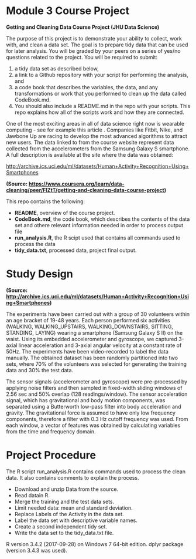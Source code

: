# Module 3 Course Project
**Getting and Cleaning Data Course Project (JHU Data Science)**

The purpose of this project is to demonstrate your ability to collect, work with, and clean a data set. The goal is to prepare tidy data that can be used for later analysis. You will be graded by your peers on a series of yes/no questions related to the project. You will be required to submit: 

1. a tidy data set as described below, 
2. a link to a Github repository with your script for performing the analysis, and 
3. a code book that describes the variables, the data, and any transformations or work that you performed to clean up the data called CodeBook.md. 
4. You should also include a README.md in the repo with your scripts. This repo explains how all of the scripts work and how they are connected.

One of the most exciting areas in all of data science right now is wearable computing - see for example this article . Companies like Fitbit, Nike, and Jawbone Up are racing to develop the most advanced algorithms to attract new users. The data linked to from the course website represent data collected from the accelerometers from the Samsung Galaxy S smartphone. A full description is available at the site where the data was obtained:

http://archive.ics.uci.edu/ml/datasets/Human+Activity+Recognition+Using+Smartphones

**(Source: https://www.coursera.org/learn/data-cleaning/peer/FIZtT/getting-and-cleaning-data-course-project)**

This repo contains the following:

- **README**, overview of the course project.
- **CodeBook.md**, the code book, which describes the contents of the data set and othere relevant information needed in order to process output file
- **run_analysis.R**, the R scipt used that contains all commands used to process the data
- **tidy_data.txt**, processed data, project final output.

# Study Design

**(Source: http://archive.ics.uci.edu/ml/datasets/Human+Activity+Recognition+Using+Smartphones)**

The experiments have been carried out with a group of 30 volunteers within an age bracket of 19-48 years. Each person performed six activities (WALKING, WALKING_UPSTAIRS, WALKING_DOWNSTAIRS, SITTING, STANDING, LAYING) wearing a smartphone (Samsung Galaxy S II) on the waist. Using its embedded accelerometer and gyroscope, we captured 3-axial linear acceleration and 3-axial angular velocity at a constant rate of 50Hz. The experiments have been video-recorded to label the data manually. The obtained dataset has been randomly partitioned into two sets, where 70% of the volunteers was selected for generating the training data and 30% the test data. 

The sensor signals (accelerometer and gyroscope) were pre-processed by applying noise filters and then sampled in fixed-width sliding windows of 2.56 sec and 50% overlap (128 readings/window). The sensor acceleration signal, which has gravitational and body motion components, was separated using a Butterworth low-pass filter into body acceleration and gravity. The gravitational force is assumed to have only low frequency components, therefore a filter with 0.3 Hz cutoff frequency was used. From each window, a vector of features was obtained by calculating variables from the time and frequency domain.

# Project Procedure

The R script run_analysis.R contains commands used to process the clean data. It also contains comments to explain the process. 

- Download and unzip Data from the source.
- Read datain R.
- Merge the training and the test data sets.
- Limit needed data: mean and standard deviation.
- Replace Labels of the Activity in the data set.
- Label the data set with descriptive variable names.
- Create a second independent tidy set.
- Write the data set to the tidy_data.txt file.

R version 3.4.2 (2017-09-28) on Windows 7 64-bit edition. dplyr package (version 3.4.3 was used).
